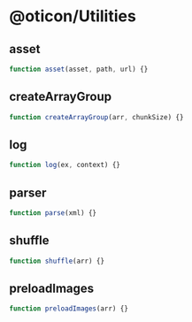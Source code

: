 # @oticon/Utilities

## asset
```javascript
function asset(asset, path, url) {}
```

## createArrayGroup
```javascript
function createArrayGroup(arr, chunkSize) {}
```

## log
```javascript
function log(ex, context) {}
```

## parser
```javascript
function parse(xml) {}
```

## shuffle
```javascript
function shuffle(arr) {}
```

## preloadImages
```javascript
function preloadImages(arr) {}
```
